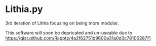 # Lithia.py
3rd iteration of Lithia focusing on being more modular.


This software will soon be depricated and un-useable due to
https://gist.github.com/Rapptz/4a2f62751b9600a31a0d3c78100287f1
